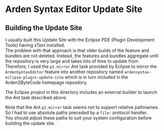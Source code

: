 # Arden Syntax Editor Update Site

## Building the Update Site

I usually built this Update Site with the Eclipse 
PDE (Plugin Development Tools) having xText installed.  
The problem with that approach is that older builds 
of the feature and bundles are not deleted.
Instead, the features and bundles aggregate until 
the repository is very large and takes lots of time 
to update from.  
Therefore, I used the `p2.mirror` Ant task provided
by Eclipse to mirror the `ArdenSyntaxEditor` feature
into another repository named 
`ardensyntax-eclipse-plugin-update-site` which is in 
turn included in the Arden2ByteCode homepage 
repository.

The Eclipse project in this directory includes an
external builder to launch the Ant task described 
above.

Note that the Ant `p2.mirror` task seems not to
support relative pathnames. So I had to use absolute
paths preceded by a `file:` protocol handler.  
You should adjust these paths to suit your system
configuration before building the update site.
